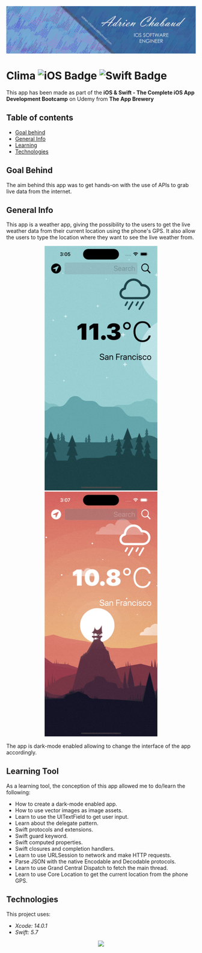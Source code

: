 <!--
  Title: Clima
  Description: iOS App of an weather forecast, made using SWIFT
  Author: Adrien CHABAUD
 -->
 
 <img src="/images/Adrien_banner_01.png">
 
 
 # Clima ![iOS Badge](https://img.shields.io/badge/iOS-000000?style=for-the-badge&logo=ios&logoColor=white) ![Swift Badge](https://img.shields.io/badge/Swift%20Version-5-orange) 

This app has been made as part of the **iOS & Swift - The Complete iOS App Development Bootcamp** on Udemy from **The App Brewery**

## Table of contents
* [Goal behind](#goal-behind)
* [General Info](#general-info)
* [Learning](#learning-tool)
* [Technologies](#technologies)

## Goal Behind

The aim behind this app was to get hands-on with the use of APIs to grab live data from the internet.

## General Info

This app is a weather app, giving the possibility to the users to get the live weather data from their current location using the phone's GPS. It also allow the users to type the location where they want to see the live weather from.

<p align="center">
  <img src="/images/screen_record_light-mode.gif" width=300 hspace=20><img src="/images/screen_record_dark-mode.gif" width=300 hspace=30>
</p>

The app is dark-mode enabled allowing to change the interface of the app accordingly.

## Learning Tool

As a learning tool, the conception of this app allowed me to do/learn the following:

* How to create a dark-mode enabled app.
* How to use vector images as image assets.
* Learn to use the UITextField to get user input.
* Learn about the delegate pattern.
* Swift protocols and extensions.
* Swift guard keyword.
* Swift computed properties.
* Swift closures and completion handlers.
* Learn to use URLSession to network and make HTTP requests.
* Parse JSON with the native Encodable and Decodable protocols.
* Learn to use Grand Central Dispatch to fetch the main thread.
* Learn to use Core Location to get the current location from the phone GPS.

## Technologies

This project uses:
* *Xcode: 14.0.1*
* *Swift: 5.7*

<p align="center">
  <img src="Documentation/readme-end-banner.png">
</p>
